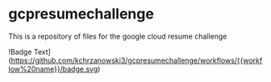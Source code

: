 # gcpresumechallenge

This is a repository of files for the google cloud resume challenge

!Badge Text](https://github.com/kchrzanowski3/gcpresumechallenge/workflows/{{workflow%20name}}/badge.svg)
